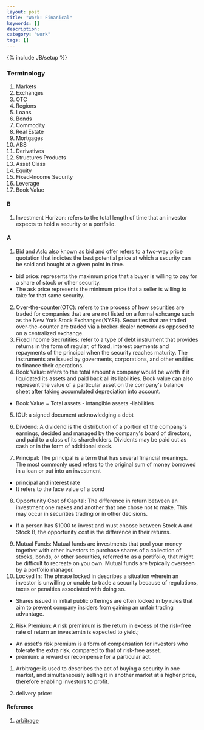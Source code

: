 ```yaml
---
layout: post
title: "Work: Finanical"
keywords: []
description: 
category: "work"
tags: []
---
```

{% include JB/setup %}

### Terminology
1. Markets
2. Exchanges
3. OTC
4. Regions
5. Loans
6. Bonds
7. Commodity
8. Real Estate
9. Mortgages
1. ABS
2. Derivatives
3. Structures Products
4. Asset Class
5. Equity
6. Fixed-Income Security
7. Leverage
8. Book Value


#### B
1. Investment Horizon: refers to the total length of time that an investor
   expects to hold a security or a portfolio.


#### A
1. Bid and Ask: also known as bid and offer refers to a two-way price quotation
   that indictes the best potential price at which a security can be sold and
   bought at a given point in time.
- bid price: represents the maximum price that a buyer is willing to pay for a
  share of stock or other security.
- The ask price represents the minimum price that a seller is willing to take
  for that same security.

2. Over-the-counter(OTC): refers to the process of how securities are traded for
   companies that are are not listed on a formal exhcange such as the New York
   Stock Exchanges(NYSE). Securities that are traded over-the-counter are traded
   via a broker-dealer network as opposed to on a centralized exchange.
3. Fixed Income Secrutities: refer to a type of debt instrument that provides
   returns in the form of regular, of fixed, interest payments and repayments of
   the principal when the security reaches maturity. The instruments are issued
   by goverments, corporations, and other entities to finance their operations.
4. Book Value: refers to the total amount a company would be worth if it
   liquidated its assets and paid back all its liabilities. Book value can also
   represent the value of a particular asset on the company's balance sheet
   after taking accumulated depreciation into account.
- Book Value = Total assets - intangible assets -liabilities

5. IOU: a signed document acknowledging a debt

6. Divdend: A dividend is the distribution of a portion of the company's
   earnings, decided and managed by the company's board of directors, and paid
   to a class of its shareholders. Dividents may be paid out as cash or in the
   form of additional stock.
7. Principal: The principal is a term that has several financial meanings. The
   most commonly used refers to the original sum of money borrowed in a loan or
   put into an investment
- principal and interest rate
- It refers to the face value of a bond

8. Opportunity Cost of Capital: The difference in return between an investment
   one makes and another that one chose not to make. This may occur in
   securities trading or in other decisions. 
- If a person has $1000 to invest and must choose between Stock A and Stock B,
  the opportunity cost is the difference in their returns.

9. Mutual Funds: Mutual funds are investments that pool your money together with
   other investors to purchase shares of a collection of stocks, bonds, or other
   securities, referred to as a portifolio, that might be difficult to recreate
   on you own. Mutual funds are typically overseen by a portfolio manager.
1. Locked In: The phrase locked in describes a situation wherein an investor is
   unwilling or unable to trade a security because of regulations, taxes or
   penalties associated with doing so.
- Shares issued in initial public offerings are often locked in by rules that
  aim to prevent company insiders from gaining an unfair trading advantage.

2. Risk Premium: A risk premimum is the return in excess of the risk-free rate
   of return an investemtn is expected to yield.;
- An asset's risk premium is a form of compensation for investors who tolerate
  the extra risk, compared to that of risk-free asset.
- premium: a reward or recompense for a particular act.

1. Arbitrage: is used to describes the act of buying a security in one market,
   and simultaneously selling it in another market at a higher price, therefore
   enabling investors to profit.

2. delivery price:

#### Reference
1. [arbitrage](https://www.investopedia.com/ask/answers/what-is-arbitrage/)


